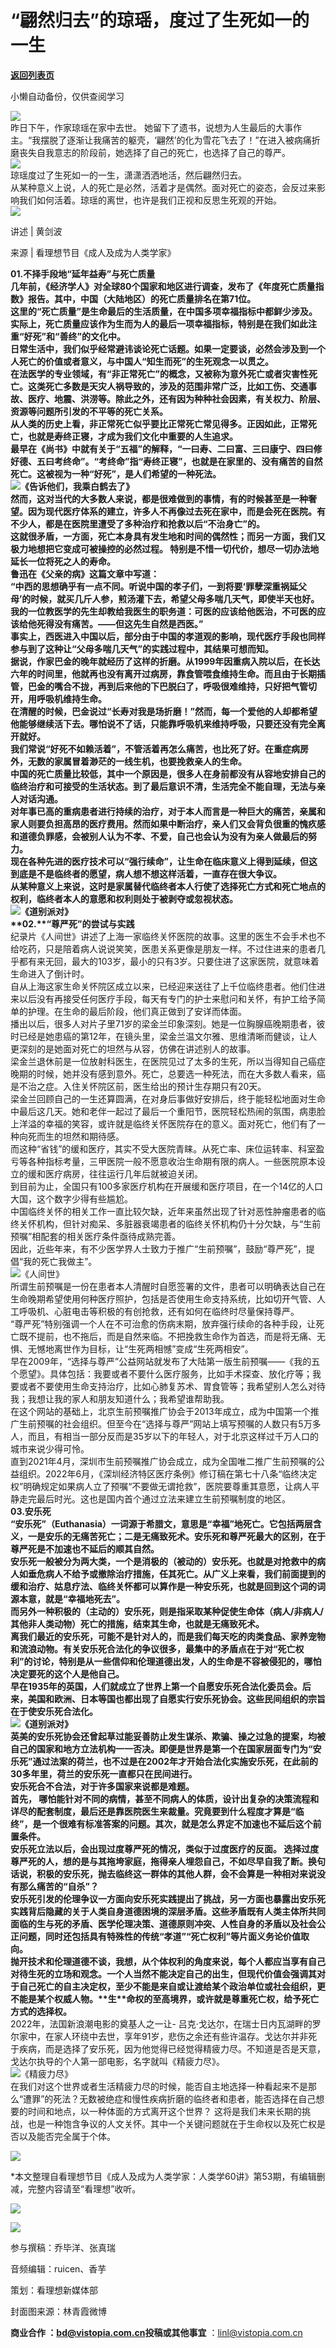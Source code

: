# “翩然归去”的琼瑶，度过了生死如一的一生

[**返回列表页**](/gzh/看理想)

小懒自动备份，仅供查阅学习

![](https://mmbiz.qpic.cn/mmbiz_png/aP7vrTpXJxRA0ViaNRqia18YGj5LgX4VSibTFXfBlkXZakYUA8yBkEQYYmpmDmxH0IZyeY4oUcOiabiaj1PywxF6StQ/640?wx_fmt=png)  
昨日下午，作家琼瑶在家中去世。
她留下了遗书，说想为人生最后的大事作主。“我摆脱了逐渐让我痛苦的躯壳，‘翩然’的化为雪花飞去了！”在进入被病痛折磨丧失自我意志的阶段前，她选择了自己的死亡，也选择了自己的尊严。  
![](https://mmbiz.qpic.cn/mmbiz_jpg/aP7vrTpXJxQ0IkJShfJG1zJwUeAYv2paXFo7Fg1SyEQG6UAXyzzkNGmrRyXcicd7J6ZKTbCgdKmTWGVPIeCLNYQ/640?wx_fmt=jpeg&from;=appmsg)  
琼瑶度过了生死如一的一生，潇潇洒洒地活，然后翩然归去。  
从某种意义上说，人的死亡是必然，活着才是偶然。面对死亡的姿态，会反过来影响我们如何活着。琼瑶的离世，也许是我们正视和反思生死观的开始。  
![](https://mmbiz.qpic.cn/mmbiz_png/aP7vrTpXJxRA0ViaNRqia18YGj5LgX4VSibyicaNpfZMjSJFGHr85glQV0UvxPDGJ30TMHYUPnUHgbYyqpCwF83EGw/640?wx_fmt=other&tp;=webp&wxfrom;=5&wx;_lazy=1&wx;_co=1)  

讲述 | 黄剑波

来源 | 看理想节目《成人及成为人类学家》

  
**01.****不择手段地“延年益寿”与死亡质量**  
几年前，《经济学人》对全球80个国家和地区进行调查，发布了《年度死亡质量指数》报告。其中，中国（大陆地区）的死亡质量排名在第71位。  
这里的“死亡质量”是生命最后的生活质量，在中国多项幸福指标中都鲜少涉及。实际上，死亡质量应该作为生而为人的最后一项幸福指标，特别是在我们如此注重“好死”和“善终”的文化中。  
日常生活中，我们似乎经常避讳谈论死亡话题。如果一定要谈，必然会涉及到一个人死亡的价值或者意义，与中国人“知生而死”的生死观念一以贯之。  
在法医学的专业领域，有“非正常死亡”的概念，又被称为意外死亡或者灾害性死亡。这类死亡多数是天灾人祸导致的，涉及的范围非常广泛，比如工伤、交通事故、医疗、地震、洪涝等。除此之外，还有因为种种社会因素，有关权力、阶层、资源等问题所引发的不平等的死亡关系。  
从人类的历史上看，非正常死亡似乎要比正常死亡常见得多。正因如此，正常死亡，也就是寿终正寝，才成为我们文化中重要的人生追求。  
最早在《尚书》中就有关于“五福”的解释，“一曰寿、二曰富、三曰康宁、四曰修好德、五曰考终命”。“考终命”指“寿终正寝”，也就是在家里的、没有痛苦的自然死亡。这被视为一种“好死”，是人们希望的一种死法。  
![](https://mmbiz.qpic.cn/mmbiz_png/aP7vrTpXJxQ0IkJShfJG1zJwUeAYv2pas9eDnib5vQqzzsGCic06M8CibvCewM6r0QWv6sZliasx2woDhHTIXfbfVw/640?wx_fmt=png&from;=appmsg)《告诉他们，我乘白鹤去了》  
然而，这对当代的大多数人来说，都是很难做到的事情，有的时候甚至是一种奢望。因为现代医疗体系的建立，许多人不再像过去死在家中，而是会死在医院。有不少人，都是在医院里遭受了多种治疗和抢救以后“不治身亡”的。  
**这就很矛盾，一方面，死亡本身具有发生地和时间的偶然性；而另一方面，我们又极力地想把它变成可被操控的必然过程。**
特别是不惜一切代价，想尽一切办法地延长一位将死之人的寿命。  
鲁迅在《父亲的病》这篇文章中写道：  
“中西的思想确乎有一点不同。听说中国的孝子们，一到将要‘罪孽深重祸延父母’的时候，就买几斤人参，煎汤灌下去，希望父母多喘几天气，即使半天也好。我的一位教医学的先生却教给我医生的职务道：可医的应该给他医治，不可医的应该给他死得没有痛苦。——但这先生自然是西医。”  
事实上，西医进入中国以后，部分由于中国的孝道观的影响，现代医疗手段也同样参与到了这种让“父母多喘几天气”的实践过程中，其结果可想而知。  
据说，作家巴金的晚年就经历了这样的折磨。从1999年因重病入院以后，在长达六年的时间里，他就再也没有离开过病房，靠食管喂食维持生命。而且由于长期插管，巴金的嘴合不拢，再到后来他的下巴脱臼了，呼吸很难维持，只好把气管切开，用呼吸机维持生命。  
在清醒的时候，巴金说过“长寿对我是场折磨！”然而，每一个爱他的人却都希望他能够继续活下去。哪怕说不了话，只能靠呼吸机来维持呼吸，只要还没有完全离开就好。  
我们常说“好死不如赖活着”，不管活着再怎么痛苦，也比死了好。在重症病房外，无数的家属冒着渺茫的一线生机，也要挽救亲人的生命。  
中国的死亡质量比较低，其中一个原因是，很多人在身前都没有从容地安排自己的临终治疗和可接受的生活状态。到了最后意识不清，生活完全不能自理，无法与亲人对话沟通。  
对年事已高的重病患者进行持续的治疗，对于本人而言是一种巨大的痛苦，亲属和家人则要负担高昂的医疗费用。然而如果中断治疗，亲人们又会背负很重的愧疚感和道德负罪感，会被别人认为不孝、不爱，自己也会认为没有为亲人做最后的努力。  
现在各种先进的医疗技术可以“强行续命”，让生命在临床意义上得到延续，但这到底是不是临终者的愿望，病人想不想这样活着，一直存在很大争议。  
**从某种意义上来说，这时是家属替代临终者本人行使了选择死亡方式和死亡地点的权利，临终者本人的意愿和权利则处于被剥夺或忽视状态。**  
![](https://mmbiz.qpic.cn/mmbiz_jpg/aP7vrTpXJxQ0IkJShfJG1zJwUeAYv2pajn5uhiczibO6JPYdJDD634HjVz3Pia0KvPUVOE9bBjaCIgJCpY5EMXVZg/640?wx_fmt=jpeg&from;=appmsg)《道别派对》  
**02.****“尊严死”的尝试与实践**  
纪录片《人间世》讲述了上海一家临终关怀医院的故事。这里的医生不会手术也不给吃药，只是陪着病人说说笑笑，医患关系更像是朋友一样。不过住进来的患者几乎都有来无回，最大的103岁，最小的只有3岁。只要住进了这家医院，就意味着生命进入了倒计时。  
自从上海这家生命关怀院区成立以来，已经迎来送往了上千位临终患者。他们住进来以后没有再接受任何医疗手段，每天有专门的护士来慰问和关怀，有护工给予简单的护理。在生命的最后阶段，他们真正做到了安详而体面。  
播出以后，很多人对片子里71岁的梁金兰印象深刻。她是一位胸腺癌晚期患者，彼时已经是她患癌的第12年，在镜头里，梁金兰温文尔雅、思维清晰而健谈，让人更深刻的是她面对死亡的坦然与从容，仿佛在讲述别人的故事。  
梁金兰退休前是一位放射科医生，在医院见过了太多的生死，所以当得知自己癌症晚期的时候，她并没有感到意外。死亡，总要选一种死法，而在大多数人看来，癌是不治之症。入住关怀院区前，医生给出的预计生存期只有20天。  
梁金兰回顾自己的一生还算圆满，在对身后事做好安排后，终于能轻松地面对生命中最后这几天。她和老伴一起过了最后一个重阳节，医院轻松热闹的氛围，病患脸上洋溢的幸福的笑容，或许就是临终关怀医院存在的意义。面对死亡，他们有了一种向死而生的坦然和期待感。  
而这种“省钱”的缓和医疗，其实不受大医院青睐。从死亡率、床位运转率、科室盈亏等各种指标考量，三甲医院一般不愿意收治生命期有限的病人。一些医院原本设立的缓和医疗病房，往往运行几年后就被迫关闭。  
到目前为止，全国只有100多家医疗机构在开展缓和医疗项目，在一个14亿的人口大国，这个数字少得有些尴尬。  
中国临终关怀的相关工作一直比较欠缺，近年来虽然出现了针对恶性肿瘤患者的临终关怀机构，但针对痴呆、多脏器衰竭患者的临终关怀机构仍十分欠缺，与“生前预嘱”相配套的相关医疗条件亟待成熟完善。  
因此，近些年来，有不少医学界人士致力于推广“生前预嘱”，鼓励“尊严死”，提倡“我的死亡我做主”。  
![](https://mmbiz.qpic.cn/mmbiz_png/aP7vrTpXJxQ0IkJShfJG1zJwUeAYv2paEHXK24NjmsRHX5yDJfemowtrB8q2jLCw1Aj7cKaGP89pxVQ7OqN0QA/640?wx_fmt=png&from;=appmsg)《人间世》  
所谓生前预嘱是一份在患者本人清醒时自愿签署的文件，患者可以明确表达自己在生命晚期希望使用何种医疗照护，包括是否使用生命支持系统，比如切开气管、人工呼吸机、心脏电击等积极的有创抢救，还有如何在临终时尽量保持尊严。  
“尊严死”特别强调一个人在不可治愈的伤病末期，放弃强行续命的各种手段，让死亡既不提前，也不拖后，而是自然来临。不把挽救生命作为首选，而是将无痛、无惧、无憾地离世作为目标，让“生死两相憾”变成“生死两相安”。  
早在2009年，“选择与尊严”公益网站就发布了大陆第一版生前预嘱——《我的五个愿望》。具体包括：我要或者不要什么医疗服务，比如手术探查、放化疗等；我要或者不要使用生命支持治疗，比如心肺复苏术、胃食管等；我希望别人怎么对待我；我想让我的家人和朋友知道什么；我希望谁帮助我。  
在这个网站的基础上，北京生前预嘱推广协会于2013年成立，成为中国第一个推广生前预嘱的社会组织。但至今在“选择与尊严”网站上填写预嘱的人数只有5万多人，而且，有相当一部分反而是35岁以下的年轻人，对于北京这样过千万人口的城市来说少得可怜。  
直到2021年4月，深圳市生前预嘱推广协会成立，成为全国唯二推广生前预嘱的公益组织。2022年6月，《深圳经济特区医疗条例》修订稿在第七十八条“临终决定权”明确规定如果病人立了预嘱“不要做无谓抢救”，医院要尊重其意愿，让病人平静走完最后时光。这也是国内首个通过立法来建立生前预嘱制度的地区。  
**03.****安乐死**  
“安乐死”（Euthanasia）一词源于希腊文，意思是“幸福”地死亡。它包括两层含义，一是安乐的无痛苦死亡；二是无痛致死术。安乐死和尊严死最大的区别，在于尊严死是不加速也不延后的顺其自然。  
安乐死一般被分为两大类，一个是消极的（被动的）安乐死。也就是对抢救中的病人如垂危病人不给予或撤除治疗措施，任其死亡。从广义上来看，我们前面提到的缓和治疗、姑息疗法、临终关怀都可以算作是一种安乐死，也就是回到这个词的词源本意，就是“幸福地死去”。  
而另外一种积极的（主动的）安乐死，则是指采取某种促使生命体（病人/非病人/其他非人类动物）死亡的措施，结束其生命，也就是无痛致死术。  
离我们最近的安乐死，可能不是针对人的，而是我们每天吃的肉类食品、家养宠物和流浪动物。有关安乐死合法化的争议很多，最集中的矛盾点在于对“死亡权利”的讨论，特别是从一些信仰和伦理道德出发，人的生命是不容被侵犯的，哪怕决定要死的这个人是他自己。  
早在1935年的英国，人们就成立了世界上第一个自愿安乐死合法化委员会。后来，美国和欧洲、日本等国也都出现了自愿实行安乐死协会。这些民间组织的宗旨在于使安乐死合法化。  
![](https://mmbiz.qpic.cn/mmbiz_jpg/aP7vrTpXJxQ0IkJShfJG1zJwUeAYv2pahXbRNtZjAxUwcee5mH4zVIicgH0rttzb1O9AMrdJvEtT22t61cStnag/640?wx_fmt=jpeg&from;=appmsg)《道别派对》  
英美的安乐死协会还曾起草过能妥善防止发生谋杀、欺骗、操之过急的提案，均被自己的国家和地方立法机构一一否决。即便是世界是第一个在国家层面专门为“安乐死”通过法案的荷兰，也不过是在2002年才开始合法化实施安乐死，在此前的30多年里，荷兰的安乐死一直都只在民间进行。  
安乐死合不合法，对于许多国家来说都是难题。  
首先，
哪怕能针对不同的病情，甚至不同病人的体质，设计出复杂的决策流程和详尽的配套制度，最后还是靠医院医生来裁量。究竟要到什么程度才算是“临终”，是一个很难有标准答案的问题。其次，就是怎么界定不加速也不延后这个前置条件。  
**安乐死立法以后，会出现过度尊严死的情况，类似于过度医疗的反面。**
选择过度尊严死的人，想的是与其拖垮家庭，拖得亲人埋怨自己，不如尽早自我了断。换句话说，积极的安乐死，抛去临终这一群体的其他人群，会不会算是一种相对来说没有那么痛苦的“自杀”？  
安乐死引发的伦理争议一方面向安乐死实践提出了挑战，另一方面也暴露出安乐死实践背后隐藏的关于人类自身道德困境的深层矛盾。这些矛盾既有人类主体所共同面临的生与死的矛盾、医学伦理决策、道德原则冲突、人性自身的矛盾以及社会公正问题，同时还包括具有特殊性的传统“孝道”“死亡权利”等片面义务论价值取向。  
抛开技术和伦理道德不谈，我想，从个体权利的角度来说，每个人都应当享有自己对待生死的立场和观念。一个人当然不能决定自己的出生，但现代价值会强调其对于自己死亡的自主决定权，至少不能是来自或让渡给某个政治单位或社会组织，更不能是某个权威人物。**生****命权的至高境界，或许就是尊重死亡权，给予死亡方式的选择权。**  
2022年，法国新浪潮电影的奠基人之一让-
吕克·戈达尔，在瑞士日内瓦湖畔的罗尔家中，在家人环绕中去世，享年91岁，悲伤之余还有些许温存。戈达尔并非死于疾病，而是选择了安乐死，因为他觉得已经觉得精疲力尽。不知道是否是天意，戈达尔执导的个人第一部电影，名字就叫《精疲力尽》。  
![](https://mmbiz.qpic.cn/mmbiz_png/UP4mWEf5RM0mrZePGWVEhCYS8sabsoDpCRKpc4GDFyPb69F34F8cXexgJAuCxfNicEibz3zOSCA6PzDrzrFBl8CQ/640?&wx;_fmt=png)《精疲力尽》  
在我们对这个世界或者生活精疲力尽的时候，能否自主地选择一种看起来不是那么“遭罪”的死法？无数被绝症和慢性疾病折磨的临终者和患者，能否选择在自己想要的时间和地点，以一种体面的方式离开这个世界？
这将是我们未来长期的挑战，也是一种饱含争议的人文关怀。其中一个关键问题就在于生命权以及死亡权是否以及能否完全属于个体。  

![](https://mmbiz.qpic.cn/mmbiz_png/aP7vrTpXJxRA0ViaNRqia18YGj5LgX4VSibCtkY28xLiaOEanibJrx7E0bWiaH8tRc0WkaCZ35VoiabPsr0urCBdAzT9Q/640?wx_fmt=other&wxfrom;=5&wx;_lazy=1&wx;_co=1&tp;=webp)

*本文整理自看理想节目《成人及成为人类学家：人类学60讲》第53期，有编辑删减，完整内容请至“看理想”收听。

  

![](https://mmbiz.qpic.cn/mmbiz_jpg/aP7vrTpXJxRVDribTZLibwiaVXuzAbcHiafWicboP8ONYf3aAUp5qHVMdQW6GSicvqIH3NppiaDtnTjF6bHOHRsDvPVOA/640?wx_fmt=other&tp;=webp&wxfrom;=5&wx;_lazy=1&wx;_co=1)

  

![](https://mmbiz.qpic.cn/mmbiz_png/aP7vrTpXJxRA0ViaNRqia18YGj5LgX4VSibCtkY28xLiaOEanibJrx7E0bWiaH8tRc0WkaCZ35VoiabPsr0urCBdAzT9Q/640?wx_fmt=other&wxfrom;=5&wx;_lazy=1&wx;_co=1&tp;=webp)

  

参与撰稿：乔毕洋、张真瑞

音频编辑：ruicen、香芋

策划：看理想新媒体部

封面图来源：林青霞微博

******商业合作** ：bd@vistopia.com.cn**投稿或其他事宜** ：linl@vistopia.com.cn

